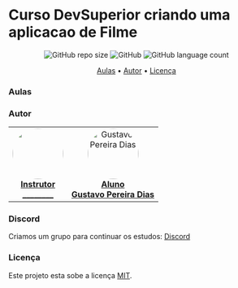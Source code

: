 # Curso DevSuperior criando uma aplicacao de Filme


<p align="center">
	<img alt="GitHub repo size" src="https://img.shields.io/github/repo-size/gpd38/cursoDevSuperiorCriandoUmaAplicacao">
	<img alt="GitHub" src="https://img.shields.io/github/license/gpd38/cursoDevSuperiorCriandoUmaAplicacao">
	<img alt="GitHub language count" src="https://img.shields.io/github/languages/count/gpd38/cursoDevSuperiorCriandoUmaAplicacao">
</p>

<p align="center">
	<a href="#Aulas">Aulas</a> •
	<a href="#Autor">Autor</a> •
	<a href="#Licença">Licença</a>
</p>

### Aulas

### Autor

<table>
	<tr>
		<td align="center">
			<a href="https://www.linkedin.com/in//">
				<img style="border-radius: 50%;" src="https://raw.githubusercontent.com/gpd38/cursoDevSuperiorCriandoUmaAplicacao/master/img/nelioAlves.png" width="100px;" alt=""/>
				<br /><b>Instrutor<br>________</b>
			</a>
			<br />
		</td>
		<td align="center">
			<a href="https://www.linkedin.com/in/gustavopereiradias">
				<img style="border-radius: 50%;" src="https://raw.githubusercontent.com/gpd38/cursoDevSuperiorCriandoUmaAplicacao/master/img/gustavo.png" width="100px;" alt="Gustavo Pereira Dias"/>
				<br /><b>Aluno<br>Gustavo Pereira Dias</b>
			</a>
			<br />
		</td>
	</tr>
</table>

### Discord
Criamos um grupo para continuar os estudos: [Discord]()

### Licença

Este projeto esta sobe a licença [MIT](./LICENSE).
